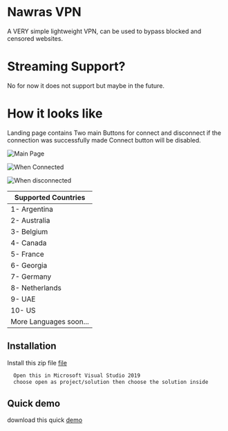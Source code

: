 
# Nawras VPN

A VERY simple lightweight VPN, can be used to bypass blocked and censored websites.

# Streaming Support?

No for now it does not support but maybe in the future.

# How it looks like

Landing page contains Two main Buttons for connect and disconnect
if the connection was successfully made Connect button will be disabled.

![Main Page](https://i.ibb.co/s2qCsZg/Landing-Layout.png)

![When Connected](https://i.ibb.co/HCYbYWY/connected-page.png)

![When disconnected](https://i.ibb.co/d5hGTPW/when-disconnected.png)

|Supported Countries|
|-----------------------------------------|
| 1-  Argentina
| 2-  Australia
| 3-  Belgium
| 4-  Canada
| 5-  France
| 6-  Georgia
| 7-  Germany
| 8-  Netherlands
| 9-  UAE
| 10- US
|More Languages soon...|


## Installation

Install this zip file [file](https://github.com/NawrasBukhari/Nawra_VPN/archive/refs/heads/master.zip)

```bash
  Open this in Microsoft Visual Studio 2019
  choose open as project/solution then choose the solution inside
```

## Quick demo

download this quick [demo](https://github.com/NawrasBukhari/Nawra_VPN/blob/master/Ready_Sample.zip)    
